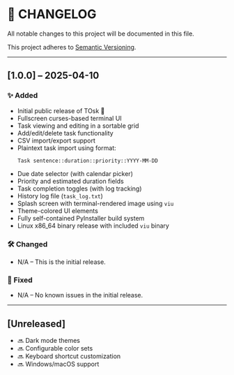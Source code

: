 # 📜 CHANGELOG

All notable changes to this project will be documented in this file.

This project adheres to [Semantic Versioning](https://semver.org/spec/v2.0.0.html).

---

## [1.0.0] – 2025-04-10

### ✨ Added

- Initial public release of TOsk 🎉
- Fullscreen curses-based terminal UI
- Task viewing and editing in a sortable grid
- Add/edit/delete task functionality
- CSV import/export support
- Plaintext task import using format:
  ```
  Task sentence::duration::priority::YYYY-MM-DD
  ```
- Due date selector (with calendar picker)
- Priority and estimated duration fields
- Task completion toggles (with log tracking)
- History log file (`task_log.txt`)
- Splash screen with terminal-rendered image using `viu`
- Theme-colored UI elements
- Fully self-contained PyInstaller build system
- Linux x86_64 binary release with included `viu` binary

### 🛠 Changed

- N/A – This is the initial release.

### 🐞 Fixed

- N/A – No known issues in the initial release.

---

## [Unreleased]

- 🔜 Dark mode themes
- 🔜 Configurable color sets
- 🔜 Keyboard shortcut customization
- 🔜 Windows/macOS support
